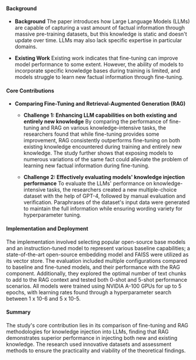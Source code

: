 #### Background
- **Background**
The paper introduces how Large Language Models (LLMs) are capable of capturing a vast amount of factual information through massive pre-training datasets, but this knowledge is static and doesn't update over time. LLMs may also lack specific expertise in particular domains.

- **Existing Work**
Existing work indicates that fine-tuning can improve model performance to some extent. However, the ability of models to incorporate specific knowledge bases during training is limited, and models struggle to learn new factual information through fine-tuning.

#### Core Contributions
  - **Comparing Fine-Tuning and Retrieval-Augmented Generation (RAG)**
      - **Challenge 1: Enhancing LLM capabilities on both existing and entirely new knowledge**
        By comparing the performance of fine-tuning and RAG on various knowledge-intensive tasks, the researchers found that while fine-tuning provides some improvement, RAG consistently outperforms fine-tuning on both existing knowledge encountered during training and entirely new knowledge. The study further shows that exposing models to numerous variations of the same fact could alleviate the problem of learning new factual information during fine-tuning.

      - **Challenge 2: Effectively evaluating models' knowledge injection performance**
        To evaluate the LLMs' performance on knowledge-intensive tasks, the researchers created a new multiple-choice dataset with the help of GPT-4, followed by manual evaluation and verification. Paraphrases of the dataset's input data were generated to maintain the full information while ensuring wording variety for hyperparameter tuning.

#### Implementation and Deployment
The implementation involved selecting popular open-source base models and an instruction-tuned model to represent various baseline capabilities; a state-of-the-art open-source embedding model and FAISS were utilized as its vector store. The evaluation included multiple configurations compared to baseline and fine-tuned models, and their performance with the RAG component. Additionally, they explored the optimal number of text chunks to add to the RAG context and tested both 0-shot and 5-shot performance scenarios. All models were trained using NVIDIA A-100 GPUs for up to 5 epochs, with learning rates found through a hyperparameter search between 1 x 10-6 and 5 x 10-5.

#### Summary
The study's core contribution lies in its comparison of fine-tuning and RAG methodologies for knowledge injection into LLMs, finding that RAG demonstrates superior performance in injecting both new and existing knowledge. The research used innovative datasets and assessment methods to ensure the practicality and viability of the theoretical findings.
